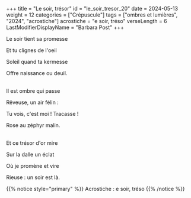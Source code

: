 +++
title = "Le soir, trésor"
id = "le_soir_tresor_20"
date = 2024-05-13
weight = 12
categories = ["Crépuscule"]
tags = ["ombres et lumières", "2024", "acrostiche"]
acrostiche = "e soir, tréso"
verseLength = 6
LastModifierDisplayName = "Barbara Post"
+++

Le soir tient sa promesse

Et tu clignes de l'oeil

Soleil quand ta kermesse

Offre naissance ou deuil.

 \
Il est ombre qui passe

Rêveuse, un air félin :

Tu vois, c'est moi ! Tracasse !

Rose au zéphyr malin.

 \
Et ce trésor d'or mire

Sur la dalle un éclat

Où je promène et vire

Rieuse : un soir est là.

{{% notice style="primary" %}}
Acrostiche : e soir, tréso
{{% /notice %}}
